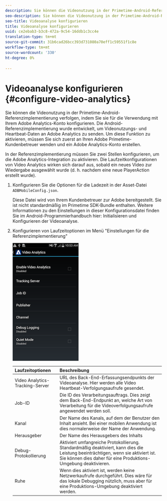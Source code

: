 ```yaml
---
description: Sie können die Videonutzung in der Primetime-Android-Referenzimplementierung verfolgen, indem Sie sie für die Verwendung mit Ihrem Adobe Analytics-Konto konfigurieren.
seo-description: Sie können die Videonutzung in der Primetime-Android-Referenzimplementierung verfolgen, indem Sie sie für die Verwendung mit Ihrem Adobe Analytics-Konto konfigurieren.
seo-title: Videoanalyse konfigurieren
title: Videoanalyse konfigurieren
uuid: ce2ebab3-b3c8-472a-9c54-16ddb1c3cc4e
translation-type: tm+mt
source-git-commit: 31b6cad26bcc393d731080a70eff1c59551f1c8e
workflow-type: tm+mt
source-wordcount: '330'
ht-degree: 0%

---
```



# Videoanalyse konfigurieren {#configure-video-analytics}

Sie können die Videonutzung in der Primetime-Android-Referenzimplementierung verfolgen, indem Sie sie für die Verwendung mit Ihrem Adobe Analytics-Konto konfigurieren. Die Android-Referenzimplementierung wurde entwickelt, um Videonutzungs- und Heartbeat-Daten an Adobe Analytics zu senden. Um diese Funktion zu aktivieren, müssen Sie sich zuerst an Ihren Adobe Primetime-Kundenbetreuer wenden und ein Adobe Analytics-Konto erstellen.

In der Referenzimplementierung müssen Sie zwei Stellen konfigurieren, um die Adobe Analytics-Integration zu aktivieren. Die Laufzeitkonfigurationen von Video Analytics wirken sich darauf aus, sobald ein neues Video zur Wiedergabe ausgewählt wurde (d. h. nachdem eine neue PlayerAction erstellt wurde).

1. Konfigurieren Sie die Optionen für die Ladezeit in der Asset-Datei `ADBMobileConfig.json`.

   Diese Datei wird von Ihrem Kundenbetreuer zur Adobe bereitgestellt. Sie ist nicht standardmäßig im Primetime SDK-Bundle enthalten. Weitere Informationen zu den Einstellungen in dieser Konfigurationsdatei finden Sie im Android-Programmierhandbuch hier: Initialisieren und Konfigurieren der Videoanalyse.
1. Konfigurieren von Laufzeitoptionen im Menü &quot;Einstellungen für die Referenzimplementierung&quot;

   ![](assets/img_psdk_ref_impl_va-settings-menu.png)

   | Laufzeitoptionen | Beschreibung |
   |---|---|
   | Video Analytics-Tracking-Server | URL des Back-End-Erfassungsendpunkts der Videoanalyse. Hier werden alle Video Heartbeat-Verfolgungsaufrufe gesendet. |
   | Job-ID | Die ID des Verarbeitungsauftrags. Dies zeigt dem Back-End-Endpunkt an, welche Art von Verarbeitung für die Videoverfolgungsaufrufe angewendet werden soll. |
   | Kanal | Der Name des Kanals, auf dem der Benutzer den Inhalt ansieht. Bei einer mobilen Anwendung ist dies normalerweise der Name der Anwendung. |
   | Herausgeber | Der Name des Herausgebers des Inhalts |
   | Debug-Protokollierung | Aktiviert umfangreiche Protokollierung. Standardmäßig deaktiviert, kann dies die Leistung beeinträchtigen, wenn sie aktiviert ist. Sie können dies daher für eine Produktions-Umgebung deaktivieren. |
   | Ruhe | Wenn dies aktiviert ist, werden keine Netzwerkaufrufe durchgeführt. Dies wäre für das lokale Debugging nützlich, muss aber für eine Produktions-Umgebung deaktiviert werden. |